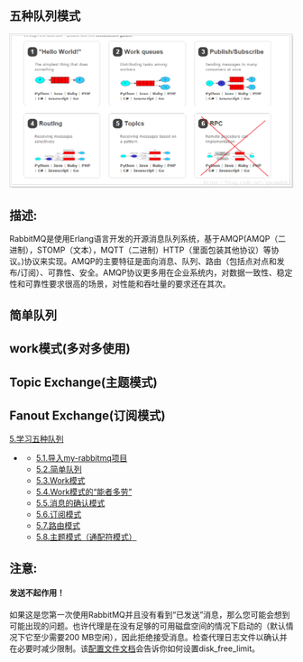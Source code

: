 ## 五种队列模式

![](/assets/20180805224706123.png)

## 描述:

RabbitMQ是使用Erlang语言开发的开源消息队列系统，基于AMQP\(AMQP（二进制），STOMP（文本），MQTT（二进制）HTTP（里面包装其他协议）等协议。\)协议来实现。AMQP的主要特征是面向消息、队列、路由（包括点对点和发布/订阅）、可靠性、安全。AMQP协议更多用在企业系统内，对数据一致性、稳定性和可靠性要求很高的场景，对性能和吞吐量的要求还在其次。

## 简单队列

## work模式\(多对多使用\)

## Topic Exchange\(主题模式\)

## Fanout Exchange\(订阅模式\)

[5.学习五种队列](https://blog.csdn.net/hellozpc/article/details/81436980#5_192)

* * [5.1.导入my-rabbitmq项目](https://blog.csdn.net/hellozpc/article/details/81436980#51myrabbitmq_194)
  * [5.2.简单队列](https://blog.csdn.net/hellozpc/article/details/81436980#52_198)
  * [5.3.Work模式](https://blog.csdn.net/hellozpc/article/details/81436980#53Work_323)
  * [5.4.Work模式的“能者多劳”](https://blog.csdn.net/hellozpc/article/details/81436980#54Work_478)
  * [5.5.消息的确认模式](https://blog.csdn.net/hellozpc/article/details/81436980#55_500)
  * [5.6.订阅模式](https://blog.csdn.net/hellozpc/article/details/81436980#56_515)
  * [5.7.路由模式](https://blog.csdn.net/hellozpc/article/details/81436980#57_673)
  * [5.8.主题模式（通配符模式）](https://blog.csdn.net/hellozpc/article/details/81436980#58_684)



## 注意:

#### 发送不起作用！

如果这是您第一次使用RabbitMQ并且没有看到“已发送”消息，那么您可能会想到可能出现的问题。也许代理是在没有足够的可用磁盘空间的情况下启动的（默认情况下它至少需要200 MB空闲），因此拒绝接受消息。检查代理日志文件以确认并在必要时减少限制。该[配置文件文档](https://www.rabbitmq.com/configure.html#config-items)会告诉你如何设置disk\_free\_limit。




